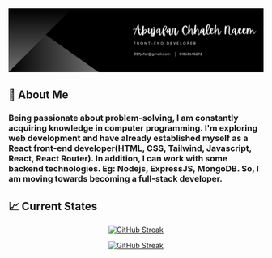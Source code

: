 <img src="banner.png" >

## :bust_in_silhouette: About Me 
### Being passionate about problem-solving, I am constantly acquiring knowledge in computer programming. I'm exploring web development and have already established myself as a React front-end developer(HTML, CSS, Tailwind, Javascript, React, React Router). In addition, I can work with some backend technologies. Eg: Nodejs, ExpressJS, MongoDB. So, I am moving towards becoming a full-stack developer.

## :chart_with_upwards_trend: Current States
<!-- <p align="center">
    <img width="60%" src="https://github-readme-streak-stats.herokuapp.com?user=abujafarch&theme=dark&border_radius=5&background=29163F" alt="GitHub Streak" />
</p> -->

<p align="center">
    <a href="https://git.io/streak-stats"><img src="https://github-readme-streak-stats.herokuapp.com?user=abujafarch&theme=dark&border_radius=5&card_width=250&background=0D1117&hide_total_contributions=true&hide_longest_streak=true" alt="GitHub Streak" /></a>
</p>

 
<p align="center">
    <a href="https://git.io/streak-stats"><img src="https://github-readme-streak-stats.herokuapp.com?user=abujafarch&theme=dark&hide_border=true&border_radius=5&card_width=300&background=0D1117&border=0D1117&hide_total_contributions=true&hide_longest_streak=true" alt="GitHub Streak" /></a>
</p>
